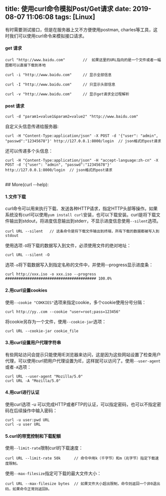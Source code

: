 title: 使用curl命令模拟Post/Get请求
date: 2019-08-07 11:06:08
tags: [Linux]
---

有时需要测试接口，但是在服务器上又不方便使用postman, charles等工具，这时我们可以使用curl命令来模拟接口请求。

#### get 请求
``` shell
curl "http://www.baidu.com"        //  如果这里的URL指向的是一个文件或者一幅图都可以直接下载到本地

curl -i "http://www.baidu.com"     // 显示全部信息

curl -I "http://www.baidu.com"     // 只显示头部信息

curl -v "http://www.baidu.com"     // 显示get请求全过程解析
```

<!--more-->

#### post 请求

``` shell
curl -d "param1=value1&param2=value2" "http://www.baidu.com"
```

自定义头信息传递给服务器:
``` shell
curl -H "Content-Type:application/json" -X POST -d '{"user": "admin", "passwd":"12345678"}' http://127.0.0.1:8000/login  // json格式的post请求
```
还可以传递多个头信息：
``` shell
curl -H "Content-Type:application/json" -H "accept-language:zh-cn" -X POST -d '{"user": "admin", "passwd":"12345678"}' http://127.0.0.1:8000/login  // json格式的post请求
```

<br>
## More(curl --help):

#### 1.文件下载

curl命令可以用来执行下载、发送各种HTTP请求，指定HTTP头部等操作。如果系统没有curl可以使用`yum install curl`安装，也可以下载安装。curl是将下载文件输出到stdout，将进度信息输出到stderr，不显示进度信息使用`--silent`选项。

``` shell
curl URL --silent   // 这条命令是将下载文件输出到终端，所有下载的数据都被写入到stdout
```

使用选项`-O`将下载的数据写入到文件，必须使用文件的绝对地址：
``` shell
curl URL --silent -O
```

选项`-o`将下载数据写入到指定名称的文件中，并使用--progress显示进度条：
``` shell
curl http://xxx.iso -o xxx.iso --progress
######################################### 100.0%
```

#### 2.用curl设置cookies

使用`--cookie "COKKIES"`选项来指定cookie，多个cookie使用分号分隔：
``` shell
curl http://yy..com --cookie "user=root;pass=123456"
```

将cookie另存为一个文件，使用`--cookie-jar`选项：
``` shell
curl URL --cookie-jar cookie_file
```

#### 3.用curl设置用户代理字符串

有些网站访问会提示只能使用IE浏览器来访问，这是因为这些网站设置了检查用户代理，可以使用curl把用户代理设置为IE，这样就可以访问了。使用`--user-agent`或者`-A`选项：
``` shell
curl URL --user-agent "Mozilla/5.0"
curl URL -A "Mozilla/5.0"
```

#### 4.用curl进行认证

使用curl选项 -u 可以完成HTTP或者FTP的认证，可以指定密码，也可以不指定密码在后续操作中输入密码：
```shell
curl -u user:pwd URL
curl -u user URL
```

#### 5.curl的带宽控制和下载配额

使用`--limit-rate`限制curl的下载速度：
```shell
curl URL --limit-rate 50k      // 命令中用k（千字节）和m（兆字节）指定下载速度限制。
```

使用`--max-filesize`指定可下载的最大文件大小：
```shell
curl URL --max-filesize bytes  // 如果文件大小超出限制，命令则返回一个非0退出码，如果命令正常则返回0。
```